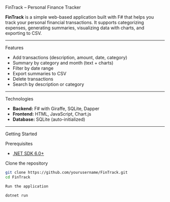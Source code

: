 FinTrack – Personal Finance Tracker

**FinTrack** is a simple web-based application built with F# that helps you track your personal financial transactions. It supports categorizing expenses, generating summaries, visualizing data with charts, and exporting to CSV.

---

Features

- Add transactions (description, amount, date, category)
- Summary by category and month (text + charts)
- Filter by date range
- Export summaries to CSV
- Delete transactions
- Search by description or category

---

Technologies

- **Backend:** F# with Giraffe, SQLite, Dapper
- **Frontend:** HTML, JavaScript, Chart.js
- **Database:** SQLite (auto-initialized)

---

Getting Started

Prerequisites
- [.NET SDK 6.0+](https://dotnet.microsoft.com/download)

Clone the repository

```bash
git clone https://github.com/yourusername/FinTrack.git
cd FinTrack

Run the application

dotnet run